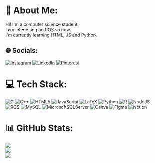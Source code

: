 # 💫 About Me:
Hi! I'm a computer science student.<br>I am interesting on ROS so now.<br>I'm currently learning HTML, JS and Python.<br>


## 🌐 Socials:
[![Instagram](https://img.shields.io/badge/Instagram-%23E4405F.svg?logo=Instagram&logoColor=white)](https://instagram.com/aysenurbecit) [![LinkedIn](https://img.shields.io/badge/LinkedIn-%230077B5.svg?logo=linkedin&logoColor=white)](https://linkedin.com/in/aysenurbecit) [![Pinterest](https://img.shields.io/badge/Pinterest-%23E60023.svg?logo=Pinterest&logoColor=white)](https://pinterest.com/aysenurbecit) 

# 💻 Tech Stack:
![C](https://img.shields.io/badge/c-%2300599C.svg?style=flat-square&logo=c&logoColor=white) ![C++](https://img.shields.io/badge/c++-%2300599C.svg?style=flat-square&logo=c%2B%2B&logoColor=white) ![HTML5](https://img.shields.io/badge/html5-%23E34F26.svg?style=flat-square&logo=html5&logoColor=white) ![JavaScript](https://img.shields.io/badge/javascript-%23323330.svg?style=flat-square&logo=javascript&logoColor=%23F7DF1E) ![LaTeX](https://img.shields.io/badge/latex-%23008080.svg?style=flat-square&logo=latex&logoColor=white) ![Python](https://img.shields.io/badge/python-3670A0?style=flat-square&logo=python&logoColor=ffdd54) ![R](https://img.shields.io/badge/r-%23276DC3.svg?style=flat-square&logo=r&logoColor=white) ![NodeJS](https://img.shields.io/badge/node.js-6DA55F?style=flat-square&logo=node.js&logoColor=white) ![ROS](https://img.shields.io/badge/ros-%230A0FF9.svg?style=flat-square&logo=ros&logoColor=white) ![MySQL](https://img.shields.io/badge/mysql-%2300000f.svg?style=flat-square&logo=mysql&logoColor=white) ![MicrosoftSQLServer](https://img.shields.io/badge/Microsoft%20SQL%20Server-CC2927?style=flat-square&logo=microsoft%20sql%20server&logoColor=white) ![Canva](https://img.shields.io/badge/Canva-%2300C4CC.svg?style=flat-square&logo=Canva&logoColor=white) ![Figma](https://img.shields.io/badge/figma-%23F24E1E.svg?style=flat-square&logo=figma&logoColor=white) ![Notion](https://img.shields.io/badge/Notion-%23000000.svg?style=flat-square&logo=notion&logoColor=white)
# 📊 GitHub Stats:
![](https://github-readme-stats.vercel.app/api?username=aysenurbecit&theme=default&hide_border=false&include_all_commits=false&count_private=false)<br/>
![](https://github-readme-streak-stats.herokuapp.com/?user=aysenurbecit&theme=default&hide_border=false)<br/>
![](https://github-readme-stats.vercel.app/api/top-langs/?username=aysenurbecit&theme=default&hide_border=false&include_all_commits=false&count_private=false&layout=compact)

<!-- Proudly created with GPRM ( https://gprm.itsvg.in ) -->
